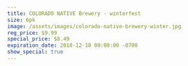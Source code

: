 ```yaml
---
title: COLORADO NATIVE Brewery - winterfest
size: 6pk
image: /assets/images/colorado-native-brewery-winter.jpg
reg_price: $9.99
special_price: $8.49
expiration_date: 2018-12-18 00:00:00 -0700
show_special: true
---
```


